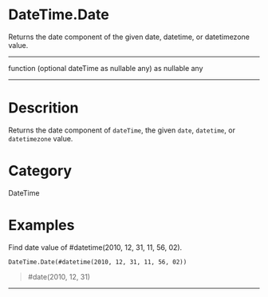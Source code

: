 ﻿# DateTime.Date
Returns the date component of the given date, datetime, or datetimezone value.
***
function (optional dateTime as nullable any) as nullable any
***
# Descrition 
Returns the date component of <code>dateTime</code>, the given <code>date</code>, <code>datetime</code>, or <code>datetimezone</code> value.
# Category 
DateTime
# Examples 
Find date value of #datetime(2010, 12, 31, 11, 56, 02).
```
DateTime.Date(#datetime(2010, 12, 31, 11, 56, 02))
```
> #date(2010, 12, 31)
***
